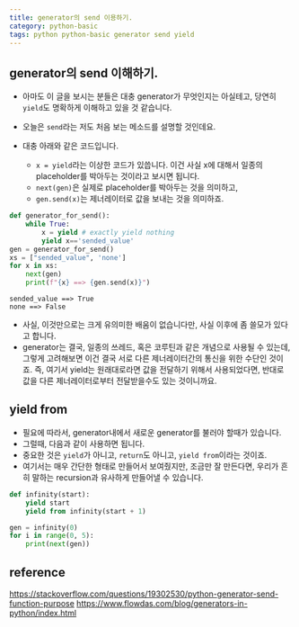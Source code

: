 ```yaml
---
title: generator의 send 이용하기. 
category: python-basic
tags: python python-basic generator send yield 
---
```


## generator의 send 이해하기. 

- 아마도 이 글을 보시는 분들은 대충 generator가 무엇인지는 아실테고, 당연히 `yield`도 명확하게 이해하고 있을 것 같습니다. 
- 오늘은 `send`라는 저도 처음 보는 메소드를 설명할 것인데요. 

- 대충 아래와 같은 코드입니다. 
    - `x = yield`라는 이상한 코드가 있씁니다. 이건 사실 x에 대해서 일종의 placeholder를 박아두는 것이라고 보시면 됩니다. 
    - `next(gen)`은 실제로 placeholder를 박아두는 것을 의미하고, 
    - `gen.send(x)`는 제너레이터로 값을 보내는 것을 의미하죠.

```python
def generator_for_send():
    while True:
        x = yield # exactly yield nothing
        yield x=='sended_value'
gen = generator_for_send()
xs = ["sended_value", 'none']
for x in xs:
    next(gen)
    print(f"{x} ==> {gen.send(x)}")
```

```
sended_value ==> True
none ==> False
```

- 사실, 이것만으로는 크게 유의미한 배움이 없습니다만, 사실 이후에 좀 쓸모가 있다고 합니다. 
- generator는 결국, 일종의 쓰레드, 혹은 코루틴과 같은 개념으로 사용될 수 있는데, 그렇게 고려해보면 이건 결국 서로 다른 제너레이터간의 통신을 위한 수단인 것이죠. 즉, 여기서 yield는 원래대로라면 값을 전달하기 위해서 사용되었다면, 반대로 값을 다른 제너레이터로부터 전달받을수도 있는 것이니까요. 

## yield from 

- 필요에 따라서, generator내에서 새로운 generator를 불러야 할때가 있습니다. 
- 그럴때, 다음과 같이 사용하면 됩니다. 
- 중요한 것은 `yield`가 아니고, `return`도 아니고, `yield from`이라는 것이죠. 
- 여기서는 매우 간단한 형태로 만들어서 보여줬지만, 조금만 잘 만든다면, 우리가 흔히 말하는 recursion과 유사하게 만들어낼 수 있습니다. 

```python
def infinity(start):
    yield start
    yield from infinity(start + 1)

gen = infinity(0)
for i in range(0, 5):
    print(next(gen))
```

## reference

<https://stackoverflow.com/questions/19302530/python-generator-send-function-purpose>
<https://www.flowdas.com/blog/generators-in-python/index.html>
